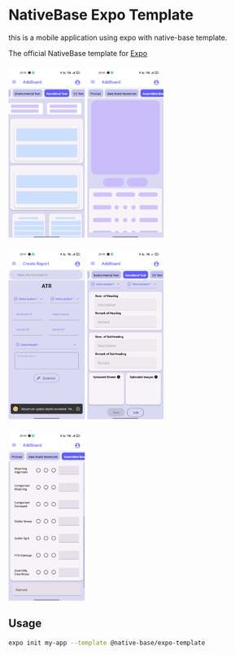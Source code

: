 # NativeBase Expo Template

this is a mobile application using expo with native-base template.

The official NativeBase template for [Expo](https://docs.expo.io/)

<div style="display:flex;flex-direction:row;gap:5px;margin-top:20px">
  <div>
    <img src="Screenshot_1.jpg" alt="sample snippet" width="150"/>
  </div>
  <div>
    <img src="Screenshot_2.jpg" alt="sample snippet" width="150"/>
  </div>
</div>
<div style="display:flex;flex-direction:row;gap:5px;margin-top:20px">
  <div>
    <img src="Screenshot_3.jpg" alt="sample snippet" width="150"/>
  </div>
  <div>
    <img src="Screenshot_4.jpg" alt="sample snippet" width="150"/>
  </div>
</div>
<div style="display:flex;flex-direction:row;gap:5px;margin-top:20px">
  <div>
    <img src="Screenshot_5.jpg" alt="sample snippet" width="150"/>
  </div> 
</div>

## Usage

```sh
expo init my-app --template @native-base/expo-template
```


